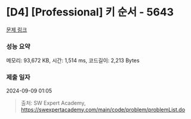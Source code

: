 # [D4] [Professional] 키 순서 - 5643 

[문제 링크](https://swexpertacademy.com/main/code/problem/problemDetail.do?contestProbId=AWXQsLWKd5cDFAUo) 

### 성능 요약

메모리: 93,672 KB, 시간: 1,514 ms, 코드길이: 2,213 Bytes

### 제출 일자

2024-09-09 01:05



> 출처: SW Expert Academy, https://swexpertacademy.com/main/code/problem/problemList.do
